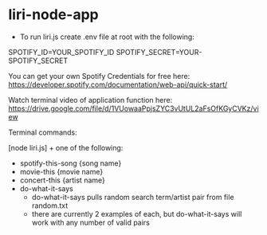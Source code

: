 # liri-node-app

* To run liri.js create .env file at root with the following:

SPOTIFY_ID=YOUR_SPOTIFY_ID
SPOTIFY_SECRET=YOUR-SPOTIFY_SECRET

You can get your own Spotify Credentials for free here: https://developer.spotify.com/documentation/web-api/quick-start/


Watch terminal video of application function here: https://drive.google.com/file/d/1VUowaaPpjsZYC3vUtUL2aFsOfKGyCVKz/view

Terminal commands: 

[node liri.js] + one of the following:

* spotify-this-song {song name}
* movie-this {movie name}
* concert-this {artist name}
* do-what-it-says
    - do-what-it-says pulls random search term/artist pair from file random.txt
    - there are currently 2 examples of each, but do-what-it-says will work with any number of valid pairs
